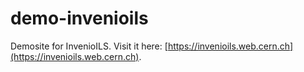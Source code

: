 # demo-invenioils

Demosite for InvenioILS. Visit it here: [https://invenioils.web.cern.ch](https://invenioils.web.cern.ch).

